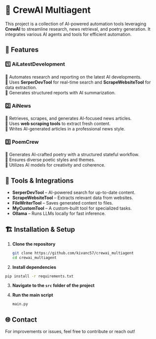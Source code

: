 # 🚀 CrewAI Multiagent

This project is a collection of AI-powered automation tools leveraging **CrewAI** to streamline research, news retrieval, and poetry generation. It integrates various AI agents and tools for efficient automation.

## 📌 Features

### 1️⃣ **AiLatestDevelopment**
🔹 Automates research and reporting on the latest AI developments.  
🔹 Uses **SerperDevTool** for real-time search and **ScrapeWebsiteTool** for data extraction.  
🔹 Generates structured reports with AI summarization.

### 2️⃣ **AiNews**
🔹 Retrieves, scrapes, and generates AI-focused news articles.  
🔹 Uses **web scraping tools** to extract fresh content.  
🔹 Writes AI-generated articles in a professional news style.

### 3️⃣ **PoemCrew**
🔹 Generates AI-crafted poetry with a structured stateful workflow.  
🔹 Ensures diverse poetic styles and themes.  
🔹 Utilizes AI models for creativity and coherence.

## 🔧 Tools & Integrations
- **SerperDevTool** – AI-powered search for up-to-date content.  
- **ScrapeWebsiteTool** – Extracts relevant data from websites.  
- **FileWriterTool** – Saves generated content to files.  
- **MyCustomTool** – A custom-built tool for specialized tasks.  
- **Ollama** – Runs LLMs locally for fast inference.

## 🏗️ Installation & Setup

1. **Clone the repository**
   ```sh
   git clone https://github.com/kivanc57/crewai_multiagent
   cd crewai_multiagent
    ```

2. **Install dependencies**
```sh
pip install -r requirements.txt
```

3. **Navigate to the `src` folder of the project**

4. **Run the main script**
    ``` python
    main.py
    ```

## 🌐 Contact
For improvements or issues, feel free to contribute or reach out!
